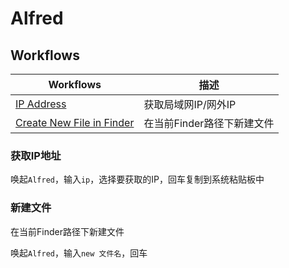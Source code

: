 
# Alfred

## Workflows

| Workflows                              | 描述                                                      |
|----------------------------------------|-----------------------------------------------------------|
| [IP Address](#获取IP地址)              | 获取局域网IP/网外IP                                       |
| [Create New File in Finder](#新建文件) | 在当前Finder路径下新建文件                                |

### 获取IP地址

唤起`Alfred`，输入`ip`，选择要获取的IP，回车复制到系统粘贴板中

### 新建文件

在当前Finder路径下新建文件

唤起`Alfred`，输入`new 文件名`，回车
